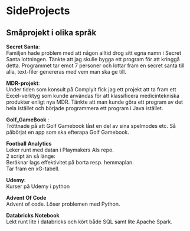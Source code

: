 # SideProjects
## Småprojekt i olika språk</b> 

<b>Secret Santa</b>: <br>
Familjen hade problem med att någon alltid drog sitt egna namn i Secret Santa lottningen. 
Tänkte att jag skulle bygga ett program för att kringgå detta. 
Programmet tar emot 7 personer och lottar fram en secret santa till alla, text-filer genereras med vem man ska ge till. 

<b>MDR-projekt</b>: <br> 
Under tiden som konsult på Complyit fick jag ett projekt att ta fram ett Excel-verktyg som kunde användas för att klassificera 
medicintekniska produkter enligt nya MDR.
Tänkte att man kunde göra ett program av det hela istället och började programmera ett program i Java istället. 

<b> Golf_GameBook </b>: <br>
Tröttnade på att Golf Gamebook låst en del av sina spelmodes etc. 
Så påbörjat en app som ska efterapa Golf Gamebook. 

<b>Football Analytics</b> <br>
Leker runt med datan i Playmakers AIs repo. <br>
2 script än så länge:  <br>
Beräknar lags effektivitet på borta resp. hemmaplan.  <br>
Tar fram en xG-tabell. 

<b>Udemy</b>: <br> 
Kurser på Udemy i python

<b>Advent Of Code</b> <br>
Advent of code. 
Löser problemen med Python.

<b>Databricks Notebook</b> <br>
Lekt runt lite i databricks och kört både SQL samt lite Apache Spark.
